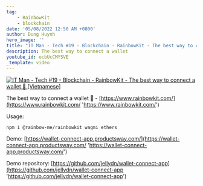 ```yaml
---
tag:
    - RainbowKit
    - blockchain
date: '05/08/2022 12:50 AM +0800'
author: Dung Huynh
hero_image: ''
title: "IT Man - Tech #19 - Blockchain - RainbowKit - The best way to connect a wallet \U0001F308 [Vietnamese]"
description: The best way to connect a wallet
youtube_id: ocbUcCMYSVE
_template: video
---
```


[![IT Man - Tech #19 - Blockchain - RainbowKit - The best way to connect a wallet 🌈 [Vietnamese]](https://i.ytimg.com/vi/ocbUcCMYSVE/hqdefault.jpg)](https://www.youtube.com/watch?v=ocbUcCMYSVE)

The best way to connect a wallet 🌈 - [https://www.rainbowkit.com/](https://www.rainbowkit.com/ 'https://www.rainbowkit.com/')

Usage:

    npm i @rainbow-me/rainbowkit wagmi ethers

Demo: [https://wallet-connect-app.productsway.com/](https://wallet-connect-app.productsway.com/ 'https://wallet-connect-app.productsway.com/')

Demo repository: [https://github.com/jellydn/wallet-connect-app](https://github.com/jellydn/wallet-connect-app 'https://github.com/jellydn/wallet-connect-app')

